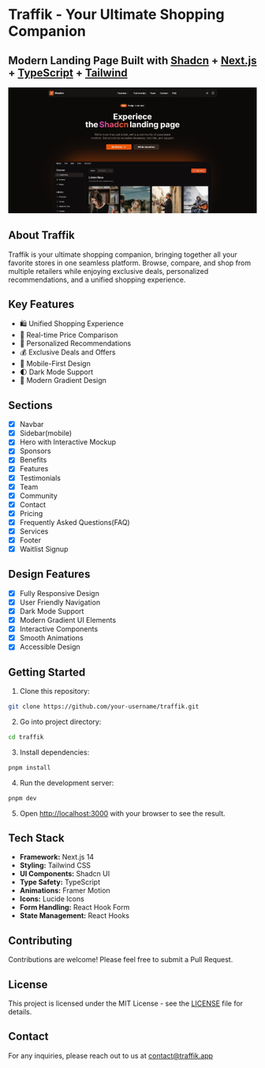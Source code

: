 # Traffik - Your Ultimate Shopping Companion

## Modern Landing Page Built with <a href="https://ui.shadcn.com/" target="_blank">Shadcn</a> + <a href="https://nextjs.org/" target="_blank">Next.js</a> + <a href="https://www.typescriptlang.org/" target="_blank">TypeScript</a> + <a href="https://tailwindcss.com/" target="_blank">Tailwind</a>

![Alt text](./public/demo-img.jpg)

## About Traffik

Traffik is your ultimate shopping companion, bringing together all your favorite stores in one seamless platform. Browse, compare, and shop from multiple retailers while enjoying exclusive deals, personalized recommendations, and a unified shopping experience.

## Key Features

- 🛍️ Unified Shopping Experience
- 🔄 Real-time Price Comparison
- 🎯 Personalized Recommendations
- 💰 Exclusive Deals and Offers
- 📱 Mobile-First Design
- 🌓 Dark Mode Support
- 🎨 Modern Gradient Design

## Sections

- [x] Navbar
- [x] Sidebar(mobile)
- [x] Hero with Interactive Mockup
- [x] Sponsors
- [x] Benefits
- [x] Features
- [x] Testimonials
- [x] Team
- [x] Community
- [x] Contact
- [x] Pricing
- [x] Frequently Asked Questions(FAQ)
- [x] Services
- [x] Footer
- [x] Waitlist Signup

## Design Features

- [x] Fully Responsive Design
- [x] User Friendly Navigation
- [x] Dark Mode Support
- [x] Modern Gradient UI Elements
- [x] Interactive Components
- [x] Smooth Animations
- [x] Accessible Design

## Getting Started

1. Clone this repository:

```bash
git clone https://github.com/your-username/traffik.git
```

2. Go into project directory:

```bash
cd traffik
```

3. Install dependencies:

```bash
pnpm install
```

4. Run the development server:

```bash
pnpm dev
```

5. Open [http://localhost:3000](http://localhost:3000) with your browser to see the result.

## Tech Stack

- **Framework:** Next.js 14
- **Styling:** Tailwind CSS
- **UI Components:** Shadcn UI
- **Type Safety:** TypeScript
- **Animations:** Framer Motion
- **Icons:** Lucide Icons
- **Form Handling:** React Hook Form
- **State Management:** React Hooks

## Contributing

Contributions are welcome! Please feel free to submit a Pull Request.

## License

This project is licensed under the MIT License - see the [LICENSE](LICENSE) file for details.

## Contact

For any inquiries, please reach out to us at [contact@traffik.app](mailto:contact@traffik.app)
